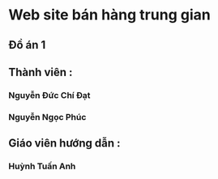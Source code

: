 # Web site bán hàng trung gian
## Đồ án 1
## Thành viên :
### Nguyễn Đức Chí Đạt
### Nguyễn Ngọc Phúc
## Giáo viên hướng dẫn :
### Huỳnh Tuấn Anh
